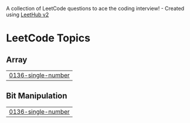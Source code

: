 A collection of LeetCode questions to ace the coding interview! - Created using [LeetHub v2](https://github.com/arunbhardwaj/LeetHub-2.0)
<!---LeetCode Topics Start-->
# LeetCode Topics
## Array
|  |
| ------- |
| [0136-single-number](https://github.com/AyushShukla-1621/LeetCode/tree/master/0136-single-number) |
## Bit Manipulation
|  |
| ------- |
| [0136-single-number](https://github.com/AyushShukla-1621/LeetCode/tree/master/0136-single-number) |
<!---LeetCode Topics End-->